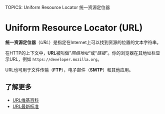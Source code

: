 TOPICS: Uniform Resource Locator
        统一资源定位器

# Uniform Resource Locator (URL)

**统一资源定位器**（*URL*）是指定在Internet上可以找到资源的位置的文本字符串。

在HTTP的上下文中，**URL**被叫做”*网络地址*“或“*链接*”。你的浏览器在其地址栏显示URL，例如 `https://developer.mozilla.org`。

URL也可用于文件传输（**FTP**），电子邮件（**SMTP**）和其他应用。

## 了解更多

- [URL维基百科](https://zh.wikipedia.org/wiki/URL)
- [URL最新标准](https://url.spec.whatwg.org/)
